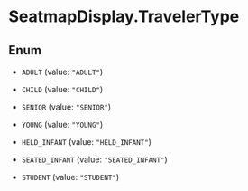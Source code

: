 # SeatmapDisplay.TravelerType

## Enum


* `ADULT` (value: `"ADULT"`)

* `CHILD` (value: `"CHILD"`)

* `SENIOR` (value: `"SENIOR"`)

* `YOUNG` (value: `"YOUNG"`)

* `HELD_INFANT` (value: `"HELD_INFANT"`)

* `SEATED_INFANT` (value: `"SEATED_INFANT"`)

* `STUDENT` (value: `"STUDENT"`)


